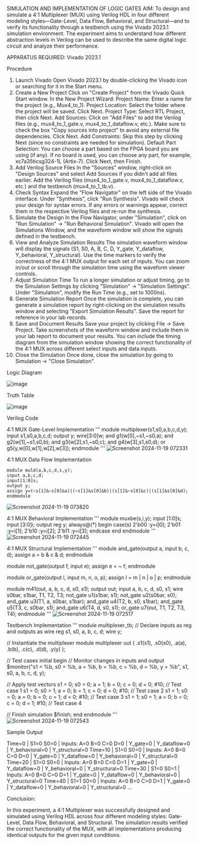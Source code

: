 SIMULATION AND IMPLEMENTATION OF LOGIC GATES
AIM:
To design and simulate a 4:1 Multiplexer (MUX) using Verilog HDL in four different modeling styles—Gate-Level, Data Flow, Behavioral, and Structural—and to verify its functionality through a testbench using the Vivado 2023.1 simulation environment. The experiment aims to understand how different abstraction levels in Verilog can be used to describe the same digital logic circuit and analyze their performance.

APPARATUS REQUIRED:
Vivado 2023.1

Procedure
1. Launch Vivado
Open Vivado 2023.1 by double-clicking the Vivado icon or searching for it in the Start menu.
2. Create a New Project
Click on "Create Project" from the Vivado Quick Start window.
In the New Project Wizard:
Project Name: Enter a name for the project (e.g., Mux4_to_1).
Project Location: Select the folder where the project will be saved.
Click Next.
Project Type: Select RTL Project, then click Next.
Add Sources:
Click on "Add Files" to add the Verilog files (e.g., mux4_to_1_gate.v, mux4_to_1_dataflow.v, etc.).
Make sure to check the box "Copy sources into project" to avoid any external file dependencies.
Click Next.
Add Constraints: Skip this step by clicking Next (since no constraints are needed for simulation).
Default Part Selection:
You can choose a part based on the FPGA board you are using (if any).
If no board is used, you can choose any part, for example, xc7a35ticsg324-1L (Artix-7).
Click Next, then Finish.
3. Add Verilog Source Files
In the "Sources" window, right-click on "Design Sources" and select Add Sources if you didn't add all files earlier.
Add the Verilog files (mux4_to_1_gate.v, mux4_to_1_dataflow.v, etc.) and the testbench (mux4_to_1_tb.v).
4. Check Syntax
Expand the "Flow Navigator" on the left side of the Vivado interface.
Under "Synthesis", click "Run Synthesis".
Vivado will check your design for syntax errors. If any errors or warnings appear, correct them in the respective Verilog files and re-run the synthesis.
5. Simulate the Design
In the Flow Navigator, under "Simulation", click on "Run Simulation" → "Run Behavioral Simulation".
Vivado will open the Simulations Window, and the waveform window will show the signals defined in the testbench.
6. View and Analyze Simulation Results
The simulation waveform window will display the signals (S1, S0, A, B, C, D, Y_gate, Y_dataflow, Y_behavioral, Y_structural).
Use the time markers to verify the correctness of the 4:1 MUX output for each set of inputs.
You can zoom in/out or scroll through the simulation time using the waveform viewer controls.
7. Adjust Simulation Time
To run a longer simulation or adjust timing, go to the Simulation Settings by clicking "Simulation" → "Simulation Settings".
Under "Simulation", modify the Run Time (e.g., set to 1000ns).
8. Generate Simulation Report
Once the simulation is complete, you can generate a simulation report by right-clicking on the simulation results window and selecting "Export Simulation Results".
Save the report for reference in your lab records.
9. Save and Document Results
Save your project by clicking File → Save Project.
Take screenshots of the waveform window and include them in your lab report to document your results.
You can include the timing diagram from the simulation window showing the correct functionality of the 4:1 MUX across different select inputs and data inputs.
10. Close the Simulation
Once done, close the simulation by going to Simulation → "Close Simulation".

Logic Diagram

![image](https://github.com/user-attachments/assets/d4ab4bc3-12b0-44dc-8edb-9d586d8ba856)

Truth Table

![image](https://github.com/user-attachments/assets/c850506c-3f6e-4d6b-8574-939a914b2a5f)

Verilog Code

4:1 MUX Gate-Level Implementation
'''
module multiplexer(s1,s0,a,b,c,d,y);
input s1,s0,a,b,c,d;
output y;
wire[3:0]w;
and g1(w[0],~s1,~s0,a);
and g2(w[1],~s1,s0,b);
and g3(w[2],s1,~s0,c);
and g4(w[3],s1,s0,d);
or g5(y,w[0],w[1],w[2],w[3]);
endmodule
'''
![Screenshot 2024-11-19 072331](https://github.com/user-attachments/assets/9bdf28e2-ce11-4c21-ba18-ce22f7dd11ff)

4:1 MUX Data Flow Implementation
```
module muld(a,b,c,d,s,y);
input a,b,c,d;
input[1:0]s;
output y;
assign y=(~s[1]&~s[0]&a)|(~s[1]&s[0]&b)|(s[1]&~s[0]&c)|(s[1]&s[0]&d);
endmodule
```
![Screenshot 2024-11-19 073820](https://github.com/user-attachments/assets/eb9bf154-bd9d-431b-b0e6-c6b7b18cacc8)

4:1 MUX Behavioral Implementation
'''
module muxbe(s,i,y);
input [1:0]s;
input [3:0]i;
output reg y;
always@(*)
begin
case(s)
2'b00 :y=i[0];
2'b01 :y=i[1];
2'b10 :y=i[2];
2'b11 :y=i[3];
endcase
end
endmodule
'''
![Screenshot 2024-11-19 072445](https://github.com/user-attachments/assets/4a2b0bc9-0dfc-4dda-996e-7079b061073a)

4:1 MUX Structural Implementation
'''
module and_gate(output a, input b, c, d);
assign a = b & c & d;
endmodule

module not_gate(output f, input e);
assign e = ~ f;
endmodule

module or_gate(output l, input m, n, o, p);
assign l = m | n | o | p;
endmodule

module m41(out, a, b, c, d, s0, s1);
output out;
input a, b, c, d, s0, s1;
wire s0bar, s1bar, T1, T2, T3;
not_gate u1(s1bar, s1);
not_gate u2(s0bar, s0);
and_gate u3(T1, a, s0bar, s1bar);
and_gate u4(T2, b, s0, s1bar);
and_gate u5(T3, c, s0bar, s1);
and_gate u6(T4, d, s0, s1);
or_gate u7(out, T1, T2, T3, T4);
endmodule
'''
![Screenshot 2024-11-19 072517](https://github.com/user-attachments/assets/4936fe2b-45a7-45b4-9117-ce15eb3ffa67)

Testbench Implementation
'''
module multiplexer_tb;
 // Declare inputs as reg and outputs as wire
 reg s1, s0, a, b, c, d;
 wire y;

 // Instantiate the multiplexer module
 multiplexer uut (
   .s1(s1), 
   .s0(s0), 
   .a(a), 
   .b(b), 
   .c(c), 
   .d(d), 
   .y(y)
 );

 // Test cases
 initial begin
   // Monitor changes in inputs and output
   $monitor("s1 = %b, s0 = %b, a = %b, b = %b, c = %b, d = %b, y = %b", s1, s0, a, b, c, d, y);
   
   // Apply test vectors
   s1 = 0; s0 = 0; a = 1; b = 0; c = 0; d = 0; #10;  // Test case 1
   s1 = 0; s0 = 1; a = 0; b = 1; c = 0; d = 0; #10;  // Test case 2
   s1 = 1; s0 = 0; a = 0; b = 0; c = 1; d = 0; #10;  // Test case 3
   s1 = 1; s0 = 1; a = 0; b = 0; c = 0; d = 1; #10;  // Test case 4
   
   // Finish simulation
   $finish;
 end
endmodule
'''
 ![Screenshot 2024-11-19 072543](https://github.com/user-attachments/assets/578de659-c1c8-44d4-936b-1d51300a15b6)
       
      
Sample Output

Time=0 | S1=0 S0=0 | Inputs: A=0 B=0 C=0 D=0 | Y_gate=0 | Y_dataflow=0 | Y_behavioral=0 | Y_structural=0
Time=10 | S1=0 S0=0 | Inputs: A=0 B=0 C=0 D=0 | Y_gate=0 | Y_dataflow=0 | Y_behavioral=0 | Y_structural=0
Time=20 | S1=0 S0=0 | Inputs: A=0 B=0 C=0 D=1 | Y_gate=0 | Y_dataflow=0 | Y_behavioral=0 | Y_structural=0
Time=30 | S1=0 S0=1 | Inputs: A=0 B=0 C=0 D=1 | Y_gate=0 | Y_dataflow=0 | Y_behavioral=0 | Y_structural=0
Time=40 | S1=1 S0=0 | Inputs: A=0 B=0 C=0 D=1 | Y_gate=0 | Y_dataflow=0 | Y_behavioral=0 | Y_structural=0
...

Conclusion:

In this experiment, a 4:1 Multiplexer was successfully designed and simulated using Verilog HDL across four different modeling styles: Gate-Level, Data Flow, Behavioral, and Structural. The simulation results verified the correct functionality of the MUX, with all implementations producing identical outputs for the given input conditions.



  
